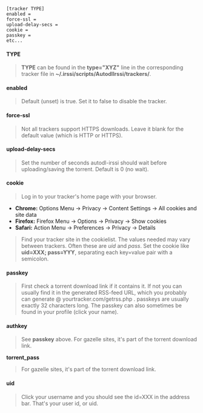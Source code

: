 ```
[tracker TYPE]
enabled =
force-ssl =
upload-delay-secs =
cookie =
passkey =
etc...
```

#### TYPE
> **TYPE** can be found in the **type="XYZ"** line in the corresponding tracker file in **~/.irssi/scripts/AutodlIrssi/trackers/**.

#### enabled
> Default (unset) is true. Set it to false to disable the tracker.

#### force-ssl
> Not all trackers support HTTPS downloads. Leave it blank for the default value (which is HTTP or HTTPS).

#### upload-delay-secs
> Set the number of seconds autodl-irssi should wait before uploading/saving the torrent. Default is 0 (no wait).

#### cookie
> Log in to your tracker's home page with your browser.
* **Chrome:** Options Menu -> Privacy -> Content Settings -> All cookies and site data
* **Firefox:** Firefox Menu -> Options -> Privacy -> Show cookies
* **Safari:** Action Menu -> Preferences -> Privacy -> Details

> Find your tracker site in the cookielist. The values needed may vary between trackers. Often these are _uid_ and _pass_.
Set the cookie like **uid=XXX; pass=YYY**, separating each key=value pair with a semicolon.

#### passkey
> First check a torrent download link if it contains it. If not you can usually find it in the generated RSS-feed URL, which you probably can generate @ yourtracker.com/getrss.php . passkeys are usually exactly 32 characters long. The passkey can also sometimes be found in your profile (click your name).

#### authkey
> See **passkey** above. For gazelle sites, it's part of the torrent download link.

**torrent_pass**
> For gazelle sites, it's part of the torrent download link.

#### uid
> Click your username and you should see the id=XXX in the address bar. That's your user id, or uid.
